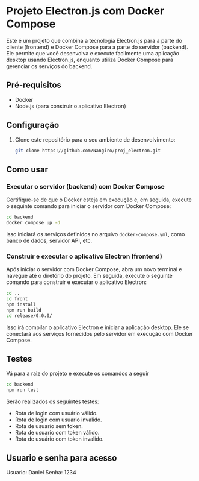 # Projeto Electron.js com Docker Compose

Este é um projeto que combina a tecnologia Electron.js para a parte do cliente (frontend) e Docker Compose para a parte do servidor (backend). Ele permite que você desenvolva e execute facilmente uma aplicação desktop usando Electron.js, enquanto utiliza Docker Compose para gerenciar os serviços do backend.

## Pré-requisitos

- Docker
- Node.js (para construir o aplicativo Electron)

## Configuração

1. Clone este repositório para o seu ambiente de desenvolvimento:

    ```bash
    git clone https://github.com/Nangiro/proj_electron.git
    ```

## Como usar

### Executar o servidor (backend) com Docker Compose

Certifique-se de que o Docker esteja em execução e, em seguida, execute o seguinte comando para iniciar o servidor com Docker Compose:
```bash
cd backend
docker compose up -d
```

Isso iniciará os serviços definidos no arquivo `docker-compose.yml`, como banco de dados, servidor API, etc.

### Construir e executar o aplicativo Electron (frontend)

Após iniciar o servidor com Docker Compose, abra um novo terminal e navegue até o diretório do projeto. Em seguida, execute o seguinte comando para construir e executar o aplicativo Electron:

```bash
cd ..
cd front
npm install
npm run build
cd release/0.0.0/
```

Isso irá compilar o aplicativo Electron e iniciar a aplicação desktop. Ele se conectará aos serviços fornecidos pelo servidor em execução com Docker Compose.

## Testes
Vá para a raiz do projeto e execute os comandos a seguir
```bash
cd backend
npm run test
```

Serão realizados os seguintes testes:
- Rota de login com usuário válido.
- Rota de login com usuario invalido.
- Rota de usuario sem token.
- Rota de usuario com token válido.
- Rota de usuário com token invalido.

## Usuario e senha para acesso
Usuario: Daniel
Senha: 1234
